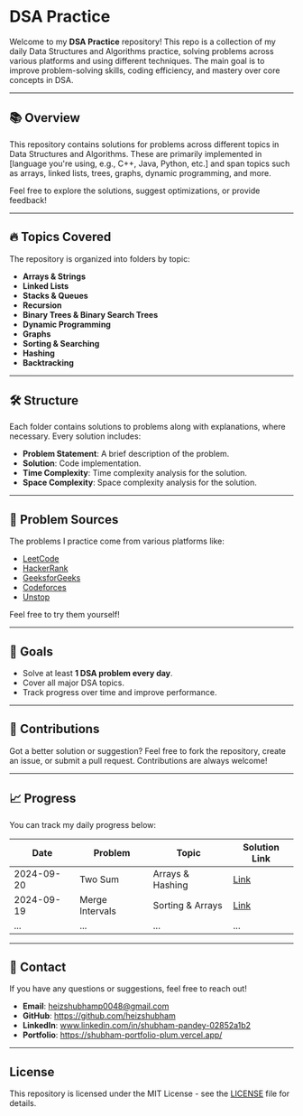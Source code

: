 # DSA Practice

Welcome to my **DSA Practice** repository! This repo is a collection of my daily Data Structures and Algorithms practice, solving problems across various platforms and using different techniques. The main goal is to improve problem-solving skills, coding efficiency, and mastery over core concepts in DSA.

---

## 📚 Overview

This repository contains solutions for problems across different topics in Data Structures and Algorithms. These are primarily implemented in [language you're using, e.g., C++, Java, Python, etc.] and span topics such as arrays, linked lists, trees, graphs, dynamic programming, and more.

Feel free to explore the solutions, suggest optimizations, or provide feedback!

---

## 🔥 Topics Covered

The repository is organized into folders by topic:

- **Arrays & Strings**
- **Linked Lists**
- **Stacks & Queues**
- **Recursion**
- **Binary Trees & Binary Search Trees**
- **Dynamic Programming**
- **Graphs**
- **Sorting & Searching**
- **Hashing**
- **Backtracking**

---

## 🛠️ Structure

Each folder contains solutions to problems along with explanations, where necessary. Every solution includes:

- **Problem Statement**: A brief description of the problem.
- **Solution**: Code implementation.
- **Time Complexity**: Time complexity analysis for the solution.
- **Space Complexity**: Space complexity analysis for the solution.

---

## 🌟 Problem Sources

The problems I practice come from various platforms like:

- [LeetCode](https://leetcode.com/u/heizshubham04/)
- [HackerRank](https://www.hackerrank.com/profile/heizshubham)
- [GeeksforGeeks](https://www.geeksforgeeks.org/user/heizshubham/?ref=header_profile)
- [Codeforces](https://codeforces.com/)
- [Unstop](https://unstop.com/practice/coding)

Feel free to try them yourself!

---

## 🚀 Goals

- Solve at least **1 DSA problem every day**.
- Cover all major DSA topics.
- Track progress over time and improve performance.

---

## 🤝 Contributions

Got a better solution or suggestion? Feel free to fork the repository, create an issue, or submit a pull request. Contributions are always welcome!

---

## 📈 Progress

You can track my daily progress below:

| Date       | Problem            | Topic          | Solution Link |
|------------|--------------------|----------------|---------------|
| 2024-09-20 | Two Sum            | Arrays & Hashing| [Link](./arrays/two_sum.cpp)  |
| 2024-09-19 | Merge Intervals     | Sorting & Arrays| [Link](./sorting/merge_intervals.cpp) |
| ...        | ...                | ...            | ...           |

---

## 💼 Contact

If you have any questions or suggestions, feel free to reach out!

- **Email**: heizshubhamp0048@gmail.com
- **GitHub**: https://github.com/heizshubham
- **LinkedIn**: www.linkedin.com/in/shubham-pandey-02852a1b2
- **Portfolio**: https://shubham-portfolio-plum.vercel.app/

---

## License

This repository is licensed under the MIT License - see the [LICENSE](./LICENSE) file for details.
